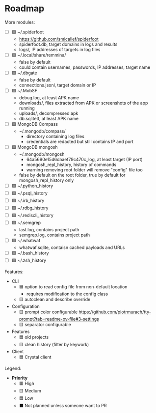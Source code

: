 # Roadmap

More modules:

- [ ] 🟥 ~/.spiderfoot
  - https://github.com/smicallef/spiderfoot
  - spiderfoot.db, target domains in logs and results
  - logs/, IP addresses of targets in log files
- [ ] 🟥 ~/.local/share/remmina/
  - false by default
  - could contain usernames, passwords, IP addresses, target name
- [ ] 🟥 ~/.dbgate
  - false by default
  - connections.jsonl, target domain or IP
- [ ] 🟥 ~/.MobSF
  - debug.log, at least APK name
  - downloads/, files extracted from APK or screenshots of the app running
  - uploads/, decompressed apk
  - db.sqlite3, at least APK name
- [ ] 🟥 MongoDB Compass
  - ~/.mongodb/compass/
    - directory containing log files
    - credentials are redacted but still contains IP and port
- [ ] 🟥 MongoDB mongosh
  - ~/.mongodb/mongosh
    - 64a5690e15d6daaef79c470c_log, at least target (IP port)
    - mongosh_repl_history, history of commands
    - warning removing root folder will remove "config" file too
  - false by default on the root folder, true by default for mongosh_repl_history only
- [ ] 🟥 ~/.python_history
- [ ] 🟥 ~/.psql_history
- [ ] 🟥 ~/.irb_history
- [ ] 🟥 ~/.rdbg_history
- [ ] 🟥 ~/.rediscli_history
- [ ] 🟥 ~/.semgrep
  - last.log, contains project path
  - semgrep.log, contains project path
- [ ] 🟥 ~/.whatwaf
  - whatwaf.sqlite, contaisn cached payloads and URLs
- [ ] 🟥 ~/.bash_history
- [ ] 🟥 ~/.zsh_history

Features:

- CLI
  - 🟦 option to read config file from non-default location
    - requires modification to the config class
  - 🟨 autoclean and describe override
- Configuration
  - 🟨 prompt color configurable https://github.com/piotrmurach/tty-prompt?tab=readme-ov-file#3-settings
  - 🟨 separator configurable
- Features
  - 🟦 old projects
  - 🟨 clean history (filter by keywork)
- Client
  - 🟦 Crystal client

Legend:

- **Priority**
  - 🟥 High
  - 🟨 Medium
  - 🟦 Low
  - ⬛ Not planned unless someone want to PR
